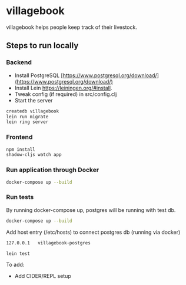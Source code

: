 # villagebook
villagebook helps people keep track of their livestock.

## Steps to run locally

### Backend
- Install PostgreSQL [https://www.postgresql.org/download/](https://www.postgresql.org/download/)
- Install Lein https://leiningen.org/#install.
- Tweak config (if required) in src/config.clj
- Start the server
```bash
createdb villagebook
lein run migrate
lein ring server
```

### Frontend

```bash
npm install
shadow-cljs watch app
```

### Run application through Docker
```bash
docker-compose up --build
```

### Run tests
By running docker-compose up, postgres will be running with test db.
```bash
docker-compose up --build
```

Add host entry (/etc/hosts) to connect postgres db (running via docker)
```bash
127.0.0.1   villagebook-postgres
```


```bash
lein test
```

To add:

- Add CIDER/REPL setup
